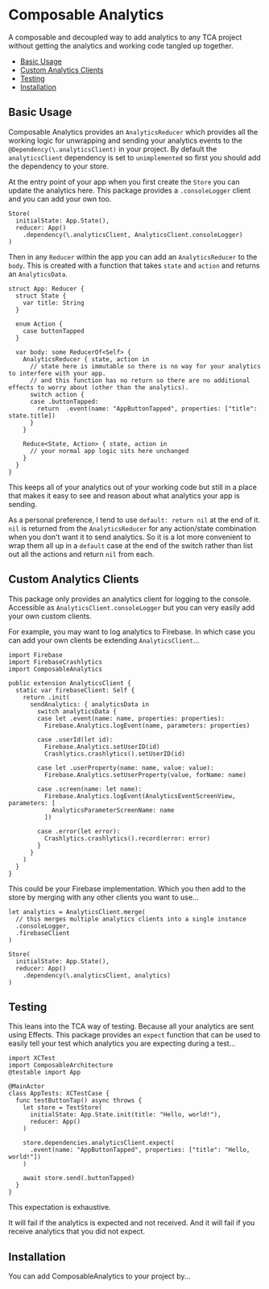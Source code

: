 # Composable Analytics

A composable and decoupled way to add analytics to any TCA project without getting the analytics and working code tangled up together.

* [Basic Usage](#basic-usage)
* [Custom Analytics Clients](#custom-analytics-clients)
* [Testing](#testing)
* [Installation](#installation)

## Basic Usage

Composable Analytics provides an `AnalyticsReducer` which provides all the working logic for unwrapping and sending your analytics events to the `@Dependency(\.analyticsClient)` in your project. By default the `analyticsClient` dependency is set to `unimplemented` so first you should add the dependency to your store.

At the entry point of your app when you first create the `Store` you can update the analytics here. This package provides a `.consoleLogger` client and you can add your own too.

```
Store(
  initialState: App.State(),
  reducer: App()
    .dependency(\.analyticsClient, AnalyticsClient.consoleLogger)
)
```

Then in any `Reducer` within the app you can add an `AnalyticsReducer` to the `body`. This is created with a function that takes `state` and `action` and returns an `AnalyticsData`.

```
struct App: Reducer {
  struct State {
    var title: String
  }

  enum Action {
    case buttonTapped
  }

  var body: some ReducerOf<Self> {
    AnalyticsReducer { state, action in
      // state here is immutable so there is no way for your analytics to interfere with your app.
      // and this function has no return so there are no additional effects to worry about (other than the analytics).
      switch action {
      case .buttonTapped:
        return  .event(name: "AppButtonTapped", properties: ["title": state.title])
      }
    }
  
    Reduce<State, Action> { state, action in
      // your normal app logic sits here unchanged
    }
  }
}
```

This keeps all of your analytics out of your working code but still in a place that makes it easy to see and reason about what analytics your app is sending.

As a personal preference,  I tend to use `default: return nil` at the end of it. `nil` is returned from the `AnalyticsReducer` for any action/state combination when you don't want it to send analytics. So it is a lot more convenient to wrap them all up in a `default` case at the end of the switch rather than list out all the actions and return `nil` from each.

## Custom Analytics Clients

This package only provides an analytics client for logging to the console. Accessible as `AnalyticsClient.consoleLogger` but you can very easily add your own custom clients.

For example, you may want to log analytics to Firebase. In which case you can add your own clients be extending `AnalyticsClient`...

```
import Firebase
import FirebaseCrashlytics
import ComposableAnalytics

public extension AnalyticsClient {
  static var firebaseClient: Self {
    return .init(
      sendAnalytics: { analyticsData in
        switch analyticsData {
        case let .event(name: name, properties: properties):
          Firebase.Analytics.logEvent(name, parameters: properties)

        case .userId(let id):
          Firebase.Analytics.setUserID(id)
          Crashlytics.crashlytics().setUserID(id)

        case let .userProperty(name: name, value: value):
          Firebase.Analytics.setUserProperty(value, forName: name)

        case .screen(name: let name):
          Firebase.Analytics.logEvent(AnalyticsEventScreenView, parameters: [
            AnalyticsParameterScreenName: name
          ])

        case .error(let error):
          Crashlytics.crashlytics().record(error: error)
        }
      }
    )
  }
}
```

This could be your Firebase implementation. Which you then add to the store by merging with any other clients you want to use...

```
let analytics = AnalyticsClient.merge(
  // this merges multiple analytics clients into a single instance
  .consoleLogger,
  .firebaseClient
)

Store(
  initialState: App.State(),
  reducer: App()
    .dependency(\.analyticsClient, analytics)
)
```

## Testing

This leans into the TCA way of testing. Because all your analytics are sent using Effects. This package provides an `expect` function that can be used to easily tell your test which analytics you are expecting during a test...

```
import XCTest
import ComposableArchitecture
@testable import App

@MainActor
class AppTests: XCTestCase {
  func testButtonTap() async throws {
    let store = TestStore(
      initialState: App.State.init(title: "Hello, world!"),
      reducer: App()
    )

    store.dependencies.analyticsClient.expect(
      .event(name: "AppButtonTapped", properties: ["title": "Hello, world!"])
    )

    await store.send(.buttonTapped)
  }
}
```

This expectation is exhaustive.

It will fail if the analytics is expected and not received. And it will fail if you receive analytics that you did not expect.

## Installation

You can add ComposableAnalytics to your project by... 
